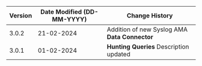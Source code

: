 | **Version** | **Date Modified (DD-MM-YYYY)** | **Change History**                                                 |
|-------------|--------------------------------|--------------------------------------------------------------------|
| 3.0.2       | 21-02-2024                     |  Addition of new Syslog AMA **Data Connector**                     |
| 3.0.1       | 01-02-2024                     |  **Hunting Queries** Description updated                           |                                                                                                                                 
